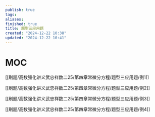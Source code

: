 ```yaml
---
publish: true
tags: 
aliases: 
finished: true
title: 题型三应用题
created: "2024-12-22 10:38"
updated: "2024-12-22 10:41"
---
```

# MOC

[[刷题/高数强化讲义武忠祥数二25/第四章常微分方程/题型三应用题/例1]]

[[刷题/高数强化讲义武忠祥数二25/第四章常微分方程/题型三应用题/例2]]

[[刷题/高数强化讲义武忠祥数二25/第四章常微分方程/题型三应用题/例3]]

[[刷题/高数强化讲义武忠祥数二25/第四章常微分方程/题型三应用题/例4]]
